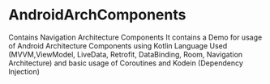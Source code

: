 # AndroidArchComponents
Contains Navigation Architecture Components 
It contains a Demo for usage of Android Architecture Components using Kotlin Language
Used (MVVM,ViewModel, LiveData, Retrofit, DataBinding, Room, Navigation Architecture) 
and basic usage of Coroutines and Kodein (Dependency Injection)
